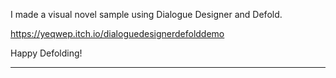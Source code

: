I made a visual novel sample using Dialogue Designer and Defold.

https://yeqwep.itch.io/dialoguedesignerdefolddemo

Happy Defolding!

---
